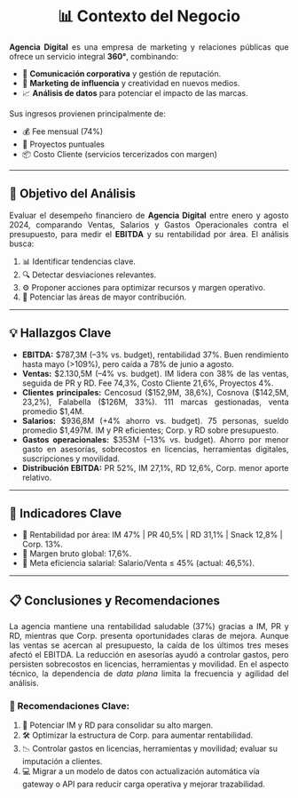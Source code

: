 <!-- Encabezado principal -->
<h1 align="center">📊 Contexto del Negocio</h1>

<!-- Resumen profesional -->
<p align="justify">
<strong>Agencia Digital</strong> es una empresa de marketing y relaciones públicas que ofrece un servicio integral <strong>360°</strong>, combinando:
</p>
<ul>
  <li align="justify">📢 <strong>Comunicación corporativa</strong> y gestión de reputación.</li>
  <li align="justify">🤝 <strong>Marketing de influencia</strong> y creatividad en nuevos medios.</li>
  <li align="justify">📈 <strong>Análisis de datos</strong> para potenciar el impacto de las marcas.</li>
</ul>

<p align="justify">
Sus ingresos provienen principalmente de:
</p>
<ul>
  <li>💰 Fee mensual (74%)</li>
  <li>📂 Proyectos puntuales</li>
  <li>📦 Costo Cliente (servicios tercerizados con margen)</li>
</ul>

<hr>

<h2>🎯 Objetivo del Análisis</h2>
<p align="justify">
Evaluar el desempeño financiero de <strong>Agencia Digital</strong> entre enero y agosto 2024, comparando Ventas, Salarios y Gastos Operacionales contra el presupuesto, para medir el <strong>EBITDA</strong> y su rentabilidad por área.  
El análisis busca:
</p>
<ol>
  <li>📊 Identificar tendencias clave.</li>
  <li>🔍 Detectar desviaciones relevantes.</li>
  <li>⚙️ Proponer acciones para optimizar recursos y margen operativo.</li>
  <li>🚀 Potenciar las áreas de mayor contribución.</li>
</ol>

<hr>

<h2>💡 Hallazgos Clave</h2>
<ul>
  <li align="justify"><strong>EBITDA:</strong> $787,3M (–3% vs. budget), rentabilidad 37%. Buen rendimiento hasta mayo (>109%), pero caída a 78% de junio a agosto.</li>
  <li align="justify"><strong>Ventas:</strong> $2.130,5M (–4% vs. budget). IM lidera con 38% de las ventas, seguida de PR y RD. Fee 74,3%, Costo Cliente 21,6%, Proyectos 4%.</li>
  <li align="justify"><strong>Clientes principales:</strong> Cencosud ($152,9M, 38,6%), Cosnova ($142,5M, 23,2%), Falabella ($126M, 33%). 111 marcas gestionadas, venta promedio $1,4M.</li>
  <li align="justify"><strong>Salarios:</strong> $936,8M (+4% ahorro vs. budget). 75 personas, sueldo promedio $1,497M. IM y PR eficientes; Corp. y RD sobre presupuesto.</li>
  <li align="justify"><strong>Gastos operacionales:</strong> $353M (–13% vs. budget). Ahorro por menor gasto en asesorías, sobrecostos en licencias, herramientas digitales, suscripciones y movilidad.</li>
  <li align="justify"><strong>Distribución EBITDA:</strong> PR 52%, IM 27,1%, RD 12,6%, Corp. menor aporte relativo.</li>
</ul>

<hr>

<h2>📌 Indicadores Clave</h2>
<ul>
  <li>📍 Rentabilidad por área: IM 47% | PR 40,5% | RD 31,1% | Snack 12,8% | Corp. 13%.</li>
  <li>📍 Margen bruto global: 17,6%.</li>
  <li>📍 Meta eficiencia salarial: Salario/Venta ≤ 45% (actual: 46,5%).</li>
</ul>

<hr>

<h2>📋 Conclusiones y Recomendaciones</h2>
<p align="justify">
La agencia mantiene una rentabilidad saludable (37%) gracias a IM, PR y RD, mientras que Corp. presenta oportunidades claras de mejora. Aunque las ventas se acercan al presupuesto, la caída de los últimos tres meses afectó el EBITDA.  
La reducción en asesorías ayudó a controlar gastos, pero persisten sobrecostos en licencias, herramientas y movilidad.  
En el aspecto técnico, la dependencia de <em>data plana</em> limita la frecuencia y agilidad del análisis.
</p>

<h3>🔑 Recomendaciones Clave:</h3>
<ol>
  <li>🚀 Potenciar IM y RD para consolidar su alto margen.</li>
  <li>🛠 Optimizar la estructura de Corp. para aumentar rentabilidad.</li>
  <li>📉 Controlar gastos en licencias, herramientas y movilidad; evaluar su imputación a clientes.</li>
  <li>💻 Migrar a un modelo de datos con actualización automática vía gateway o API para reducir carga operativa y mejorar trazabilidad.</li>
</ol>

